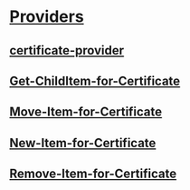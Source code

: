 #  [Providers]()
##  [certificate-provider](certificate-provider.md)
##  [Get-ChildItem-for-Certificate](get-childitem-for-certificate.md)
##  [Move-Item-for-Certificate](move-item-for-certificate.md)
##  [New-Item-for-Certificate](new-item-for-certificate.md)
##  [Remove-Item-for-Certificate](remove-item-for-certificate.md)
